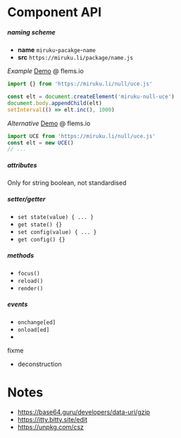 # Component API

##### naming scheme
  * **name** `miruku`-`pacakge`-`name`
  * **src** `https://miruku.li/package/name.js`

*Example* [Demo](https://flems.io/#0=N4IgZglgNgpgziAXAbVAOwIYFsZJAOgAsAXLKEAGhAGMB7NYmBvEAXwvW10QICsEqdBk2J4IWAA60ATsQAEwVnLDTaWOQHISxCXEQB6fVgjSArgGtT+KBH1pTUKPtPUY+fhoA6ab0LjyYKHkAXjkAE1pqUxwGfGppGAxGAFFYGOIACg1jM0sAWntHPJcYDQBKbwio9PwAI1owgE98DAkJJjCAYUJoMIzA4gq0OBhiAElhaQA3DCgMjLK5YIA+OQH8CDRqBYo5AEYABiOyyhAR2GpiCHoEHgAWRABmO7YOEEwcPDi4ARp6RmYPDYAF1WEA) @ flems.io
```js
import {} from 'https://miruku.li/null/uce.js'

const elt = document.createElement('miruku-null-uce')
document.body.appendChild(elt)
setInterval(() => elt.inc(), 1000)
```
*Alternative* [Demo](N4IgZglgNgpgziAXAbVAOwIYFsZJAOgAsAXLKEAGhAGMB7NYmBvEAXwvW10QICsEqdBk2J4IWAA60ATsQAEAVQDCAUTlhptLHIDkJYhLiIA9MawRpAVwDWl) @ flems.io

```js
import UCE from 'https://miruku.li/null/uce.js'
const elt = new UCE()
// ...
```


##### attributes
Only for string boolean, not standardised

##### setter/getter
  * `set state(value) { ... }`
  * `get state() {}`
  * `set config(value) { ... }`
  * `get config() {}`

##### methods
  * `focus()`
  * `reload()`
  * `render()`

##### events
  * `onchange[ed]`
  * `onload[ed]`
  *

fixme
  * deconstruction

# Notes

  * https://base64.guru/developers/data-uri/gzip
  * https://itty.bitty.site/edit
  * https://unpkg.com/csz
